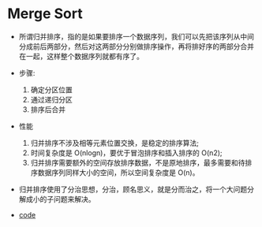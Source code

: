 # Merge Sort

- 所谓归并排序，指的是如果要排序一个数据序列，我们可以先把该序列从中间分成前后两部分，然后对这两部分分别做排序操作，再将排好序的两部分合并在一起，这样整个数据序列就都有序了。

- 步骤:
    1. 确定分区位置
    2. 通过递归分区
    3. 排序后合并
- 性能
  1. 归并排序不涉及相等元素位置交换，是稳定的排序算法;
  2. 时间复杂度是 O(nlogn)，要优于冒泡排序和插入排序的 O(n2);
  3. 归并排序需要额外的空间存放排序数据，不是原地排序，最多需要和待排序数据序列同样大小的空间，所以空间复杂度是 O(n)。

- 归并排序使用了分治思想，分治，顾名思义，就是分而治之，将一个大问题分解成小的子问题来解决。
- [code](mergeSort.go)